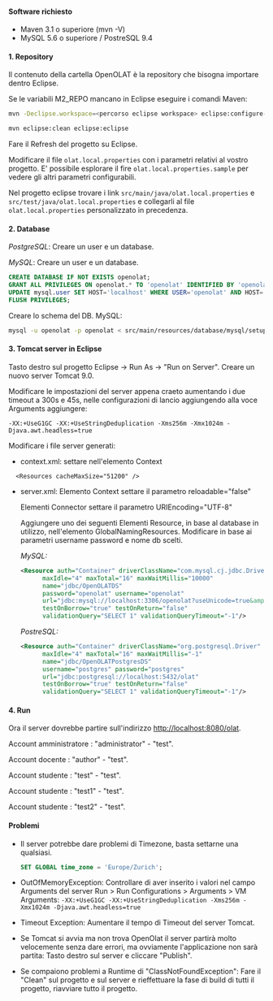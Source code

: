 #### Software richiesto
* Maven 3.1 o superiore (mvn -V)
* MySQL 5.6 o superiore / PostreSQL 9.4

#### 1. Repository

Il contenuto della cartella OpenOLAT è la repository che bisogna importare dentro Eclipse.

Se le variabili M2_REPO mancano in Eclipse eseguire i comandi Maven:

```bash
mvn -Declipse.workspace=<percorso eclipse workspace> eclipse:configure-workspace

mvn eclipse:clean eclipse:eclipse
```

Fare il Refresh del progetto su Eclipse. 

Modificare il file `olat.local.properties` con i parametri relativi al vostro progetto. E' possibile esplorare il fire
`olat.local.properties.sample` per vedere gli altri parametri configurabili.


Nel progetto eclipse trovare i link `src/main/java/olat.local.properties` e `src/test/java/olat.local.properties` e collegarli al file `olat.local.properties` personalizzato in precedenza.
  

#### 2. Database

*PostgreSQL*: Creare un user e un database.
 
*MySQL*: Creare un user e un database.

```sql
CREATE DATABASE IF NOT EXISTS openolat;
GRANT ALL PRIVILEGES ON openolat.* TO 'openolat' IDENTIFIED BY 'openolat';
UPDATE mysql.user SET HOST='localhost' WHERE USER='openolat' AND HOST='%';
FLUSH PRIVILEGES;
```
 
Creare lo schema del DB. MySQL:

```bash
mysql -u openolat -p openolat < src/main/resources/database/mysql/setupDatabase.sql
```


#### 3. Tomcat server in Eclipse

Tasto destro sul progetto Eclipse -> Run As -> "Run on Server".
Creare un nuovo server Tomcat 9.0.

Modificare le impostazioni del server appena craeto aumentando i due timeout a 300s e 45s, nelle configurazioni di lancio aggiungendo alla voce Arguments aggiungere:

```
-XX:+UseG1GC -XX:+UseStringDeduplication -Xms256m -Xmx1024m -Djava.awt.headless=true
```

Modificare i file server generati:
* context.xml: settare nell'elemento Context
```
  <Resources cacheMaxSize="51200" />
```

* server.xml: Elemento Context settare il parametro reloadable="false" 


	Elementi Connector settare il parametro URIEncoding="UTF-8"

	Aggiungere uno dei seguenti Elementi Resource, in base al database in utilizzo, nell'elemento GlobalNamingResources.
	Modificare in base ai parametri username password e nome db scelti.

	*MySQL:*

	```xml
	<Resource auth="Container" driverClassName="com.mysql.cj.jdbc.Driver" type="javax.sql.DataSource"
          maxIdle="4" maxTotal="16" maxWaitMillis="10000"
          name="jdbc/OpenOLATDS"
          password="openolat" username="openolat"
          url="jdbc:mysql://localhost:3306/openolat?useUnicode=true&amp;characterEncoding=UTF-8&amp;cachePrepStmts=true&amp;cacheCallableStmts=true&amp;autoReconnectForPools=true"
          testOnBorrow="true" testOnReturn="false"
          validationQuery="SELECT 1" validationQueryTimeout="-1"/>
	```

	*PostreSQL:*

	```xml
	<Resource auth="Container" driverClassName="org.postgresql.Driver" type="javax.sql.DataSource"
          maxIdle="4" maxTotal="16" maxWaitMillis="-1"
          name="jdbc/OpenOLATPostgresDS"
          username="postgres" password="postgres"
          url="jdbc:postgresql://localhost:5432/olat"
          testOnBorrow="true" testOnReturn="false"
          validationQuery="SELECT 1" validationQueryTimeout="-1"/>
	```

#### 4. Run
Ora il server dovrebbe partire sull'indirizzo [http://localhost:8080/olat](http://localhost:8080/olat).

Account amministratore : "administrator" - "test".

Account docente : "author" - "test".

Account studente : "test" - "test".

Account studente : "test1" - "test".

Account studente : "test2" - "test".

#### Problemi

* Il server potrebbe dare problemi di Timezone, basta settarne una qualsiasi.

	```sql
	SET GLOBAL time_zone = 'Europe/Zurich';
	```

* OutOfMemoryException: Controllare di aver inserito i valori nel campo Arguments del server Run > Run Configurations > Arguments > VM Arguments: `-XX:+UseG1GC -XX:+UseStringDeduplication -Xms256m -Xmx1024m -Djava.awt.headless=true`

* Timeout Exception: Aumentare il tempo di Timeout del server Tomcat.

* Se Tomcat si avvia ma non trova OpenOlat il server partirà molto velocemente senza dare errori, ma ovviamente l'applicazione non sarà partita: Tasto destro sul server e cliccare "Publish".

* Se compaiono problemi a Runtime di "ClassNotFoundException": Fare il "Clean" sul progetto e sul server e rieffettuare la fase di build di tutti il progetto, riavviare tutto il progetto.